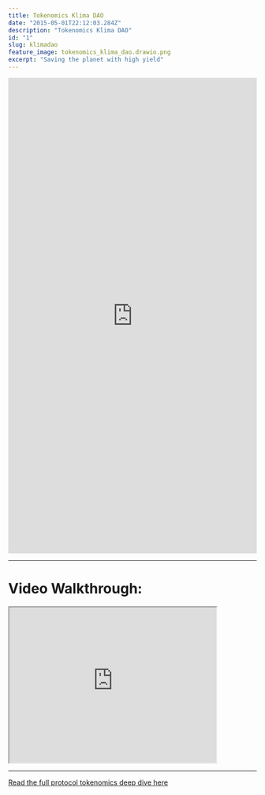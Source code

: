```yaml
---
title: Tokenomics Klima DAO
date: "2015-05-01T22:12:03.284Z"
description: "Tokenomics Klima DAO"
id: "1"
slug: klimadao
feature_image: tokenomics_klima_dao.drawio.png
excerpt: "Saving the planet with high yield"
---
```


<iframe frameborder="0" style="width:100%;height:963px;"
    src="https://viewer.diagrams.net/?tags=%7B%7D&highlight=0000ff&layers=1&nav=1&title=tokenomics_klima_dao.drawio#Uhttps%3A%2F%2Fdrive.google.com%2Fuc%3Fid%3D1vPQHGsj_dp9GjjgcL0xvEH7UYCrwotpt%26export%3Ddownload"></iframe>

---

# Video Walkthrough:

<iframe width="420" height="315"
src="https://www.youtube.com/embed/VUJUs0SQReM">
</iframe>

---

[Read the full protocol tokenomics deep dive here](https://fstrauf.substack.com/p/tokenomics-101-klima-dao)
